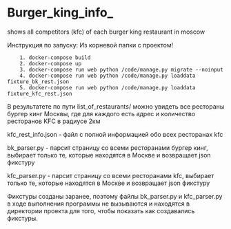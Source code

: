 # Burger_king_info_
shows all competitors (kfc) of each burger king restaurant in moscow

Инструкция по запуску:
    Из корневой папки с проектом!
        
        1. docker-compose build
        2. docker-compose up
        3. docker-compose run web python /code/manage.py migrate --noinput
        4. docker-compose run web python /code/manage.py loaddata fixture_bk_rest.json
        5. docker-compose run web python /code/manage.py loaddata fixture_kfc_rest.json

В результатете по пути list_of_restaurants/ можно увидеть все рестораны бургер кинг Москвы, где для каждого есть адрес и количество ресторанов KFC в радиусе 2км

kfc_rest_info.json - файл с полной информацией обо всех ресторанах kfc

bk_parser.py - парсит страницу со всеми ресторанами бургер кинг, выбирает только те, которые находятся в Москве и возвращает json фикстуру

kfc_parser.py - парсит страницу со всеми ресторанами kfc, выбирает только те, которые находятся в Москве и возвращает json фикстуру

Фикстуры созданы заранее, поэтому файлы bk_parser.py и kfc_parser.py в ходе выполнения программы не вызываются и находятся в директории проекта для того, чтобы показать как создавались фикстуры.
